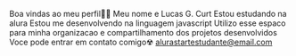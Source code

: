 Boa vindas ao meu perfil🧨🧤
Meu nome e Lucas G. Curt
Estou estudando na alura 
Estou me desenvolvendo na linguagem javascript
Utilizo esse espaco para minha organizacao e compartilhamento dos projetos desenvolvidos
Voce pode entrar em contato comigo☢
alurastartestudante@email.com
